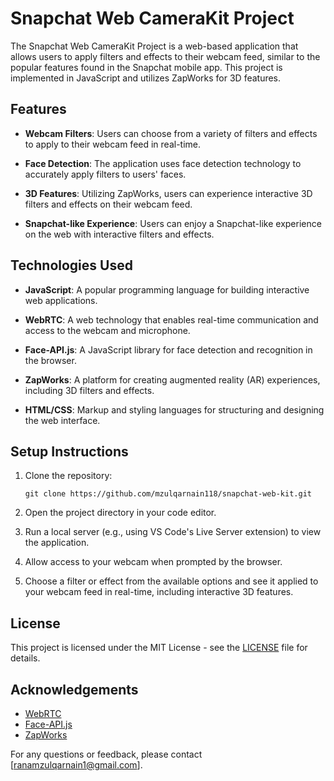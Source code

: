 # Snapchat Web CameraKit Project

The Snapchat Web CameraKit Project is a web-based application that allows users to apply filters and effects to their webcam feed, similar to the popular features found in the Snapchat mobile app. This project is implemented in JavaScript and utilizes ZapWorks for 3D features.

## Features

- **Webcam Filters**: Users can choose from a variety of filters and effects to apply to their webcam feed in real-time.
  
- **Face Detection**: The application uses face detection technology to accurately apply filters to users' faces.
  
- **3D Features**: Utilizing ZapWorks, users can experience interactive 3D filters and effects on their webcam feed.
  
- **Snapchat-like Experience**: Users can enjoy a Snapchat-like experience on the web with interactive filters and effects.

## Technologies Used

- **JavaScript**: A popular programming language for building interactive web applications.
  
- **WebRTC**: A web technology that enables real-time communication and access to the webcam and microphone.
  
- **Face-API.js**: A JavaScript library for face detection and recognition in the browser.
  
- **ZapWorks**: A platform for creating augmented reality (AR) experiences, including 3D filters and effects.
  
- **HTML/CSS**: Markup and styling languages for structuring and designing the web interface.

## Setup Instructions

1. Clone the repository:
   ```
   git clone https://github.com/mzulqarnain118/snapchat-web-kit.git
   ```

2. Open the project directory in your code editor.

3. Run a local server (e.g., using VS Code's Live Server extension) to view the application.

4. Allow access to your webcam when prompted by the browser.

5. Choose a filter or effect from the available options and see it applied to your webcam feed in real-time, including interactive 3D features.

## License

This project is licensed under the MIT License - see the [LICENSE](LICENSE) file for details.

## Acknowledgements

- [WebRTC](https://webrtc.org/)
- [Face-API.js](https://github.com/justadudewhohacks/face-api.js/)
- [ZapWorks](https://www.zap.works/)

For any questions or feedback, please contact [ranamzulqarnain1@gmail.com].
